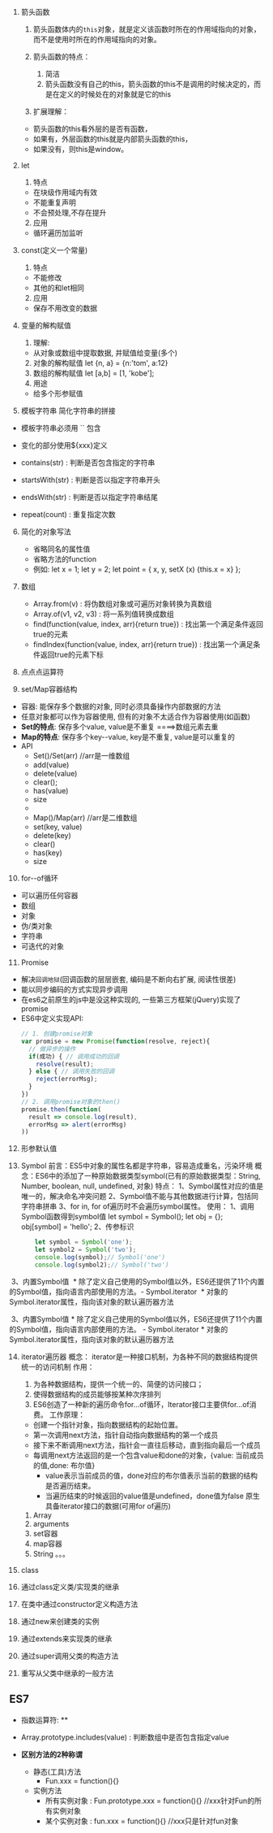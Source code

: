 1. 箭头函数

   1. 箭头函数体内的`this`对象，就是定义该函数时所在的作用域指向的对象，而不是使用时所在的作用域指向的对象。

   2. 箭头函数的特点：
       1. 简洁
       2. 箭头函数没有自己的this，箭头函数的this不是调用的时候决定的，而是在定义的时候处在的对象就是它的this
   3. 扩展理解： 
   * 箭头函数的this看外层的是否有函数，
   * 如果有，外层函数的this就是内部箭头函数的this，
   * 如果没有，则this是window。

2. let

   1. 特点
   * 在块级作用域内有效
   * 不能重复声明
   * 不会预处理,不存在提升
   2. 应用
   * 循环遍历加监听
   
3. const(定义一个常量)
   1. 特点
   * 不能修改
   * 其他的和let相同
   2. 应用
   * 保存不用改变的数据

4. 变量的解构赋值
   1. 理解:
   * 从对象或数组中提取数据, 并赋值给变量(多个)
   2. 对象的解构赋值
   let {n, a} = {n:'tom', a:12}
   3. 数组的解构赋值
   let [a,b] = [1, 'kobe'];
   4. 用途
   * 给多个形参赋值

5. 模板字符串
   简化字符串的拼接
  * 模板字符串必须用 `` 包含
  * 变化的部分使用${xxx}定义

   * contains(str) : 判断是否包含指定的字符串
   * startsWith(str) : 判断是否以指定字符串开头
   * endsWith(str) : 判断是否以指定字符串结尾
   * repeat(count) : 重复指定次数

6. 简化的对象写法
   * 省略同名的属性值
   * 省略方法的function
   * 例如:
   let x = 1;
   let y = 2;
   let point = {
      x,
      y,
      setX (x) {this.x = x}
   };

7. 数组
   * Array.from(v) : 将伪数组对象或可遍历对象转换为真数组
   * Array.of(v1, v2, v3) : 将一系列值转换成数组
   * find(function(value, index, arr){return true}) : 找出第一个满足条件返回true的元素
   * findIndex(function(value, index, arr){return true}) : 找出第一个满足条件返回true的元素下标


8. 点点点运算符

9. set/Map容器结构
  * 容器: 能保存多个数据的对象, 同时必须具备操作内部数据的方法
  * 任意对象都可以作为容器使用, 但有的对象不太适合作为容器使用(如函数)
  * **Set的特点**: 保存多个value, value是不重复 ====>数组元素去重
  * **Map的特点**: 保存多个key--value, key是不重复, value是可以重复的
  * API
    * Set()/Set(arr) //arr是一维数组
    * add(value)
    * delete(value)
    * clear();
    * has(value)
    * size
    * 
    * Map()/Map(arr) //arr是二维数组
    * set(key, value)
    * delete(key)
    * clear()
    * has(key)
    * size

10. for--of循环
  * 可以遍历任何容器
  * 数组
  * 对象
  * 伪/类对象
  * 字符串
  * 可迭代的对象

11. Promise
  * 解决`回调地狱`(回调函数的层层嵌套, 编码是不断向右扩展, 阅读性很差)
  * 能以同步编码的方式实现异步调用
  * 在es6之前原生的js中是没这种实现的, 一些第三方框架(jQuery)实现了promise
  * ES6中定义实现API: 
    ```js
    // 1. 创建promise对象
    var promise = new Promise(function(resolve, reject){ 
      // 做异步的操作 
      if(成功) { // 调用成功的回调
        resolve(result); 
      } else { // 调用失败的回调
        reject(errorMsg); 
      } 
    }) 
    // 2. 调用promise对象的then()
    promise.then(function(
      result => console.log(result), 
      errorMsg => alert(errorMsg)
    ))
    ```
  
12. 形参默认值

13. Symbol
   前言：ES5中对象的属性名都是字符串，容易造成重名，污染环境
    概念：ES6中的添加了一种原始数据类型symbol(已有的原始数据类型：String, Number, boolean, null, undefined, 对象)
    特点：
       1、Symbol属性对应的值是唯一的，解决命名冲突问题
       2、Symbol值不能与其他数据进行计算，包括同字符串拼串
       3、for in, for of遍历时不会遍历symbol属性。
    使用：
       1、调用Symbol函数得到symbol值
          let symbol = Symbol();
          let obj = {};
          obj[symbol] = 'hello';
       2、传参标识
   
   ```js
          let symbol = Symbol('one');
          let symbol2 = Symbol('two');
          console.log(symbol);// Symbol('one')
          console.log(symbol2);// Symbol('two')
   ```
   
​    3、内置Symbol值
   ​       * 除了定义自己使用的Symbol值以外，ES6还提供了11个内置的Symbol值，指向语言内部使用的方法。
   ​       - Symbol.iterator
   ​       * 对象的Symbol.iterator属性，指向该对象的默认遍历器方法
   
   ​    3、内置Symbol值
          * 除了定义自己使用的Symbol值以外，ES6还提供了11个内置的Symbol值，指向语言内部使用的方法。
          - Symbol.iterator
          * 对象的Symbol.iterator属性，指向该对象的默认遍历器方法
   
14. iterator遍历器
    概念： iterator是一种接口机制，为各种不同的数据结构提供统一的访问机制
    作用：
      1. 为各种数据结构，提供一个统一的、简便的访问接口；
      2. 使得数据结构的成员能够按某种次序排列
      3. ES6创造了一种新的遍历命令for...of循环，Iterator接口主要供for...of消费。
    工作原理：
      - 创建一个指针对象，指向数据结构的起始位置。
      - 第一次调用next方法，指针自动指向数据结构的第一个成员
      - 接下来不断调用next方法，指针会一直往后移动，直到指向最后一个成员
      - 每调用next方法返回的是一个包含value和done的对象，{value: 当前成员的值,done: 布尔值}
        * value表示当前成员的值，done对应的布尔值表示当前的数据的结构是否遍历结束。
        * 当遍历结束的时候返回的value值是undefined，done值为false
    原生具备iterator接口的数据(可用for of遍历)
      1. Array
      2. arguments
      3. set容器
      4. map容器
      5. String
        。。。

15. class
   1. 通过class定义类/实现类的继承
   2. 在类中通过constructor定义构造方法
   3. 通过new来创建类的实例
   4. 通过extends来实现类的继承
   5. 通过super调用父类的构造方法
   6. 重写从父类中继承的一般方法


## ES7
* 指数运算符: **
* Array.prototype.includes(value) : 判断数组中是否包含指定value
  
* **区别方法的2种称谓**
  * 静态(工具)方法
    * Fun.xxx = function(){}
  * 实例方法
    * 所有实例对象 : Fun.prototype.xxx = function(){} //xxx针对Fun的所有实例对象
    * 某个实例对象 : fun.xxx = function(){} //xxx只是针对fun对象